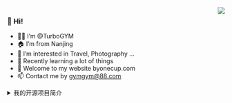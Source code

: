 <img align='right' src="https://github-readme-stats.vercel.app/api?username=turbogym&show_icons=true&bg_color=30,e0c3fc,8ec5fc&title_color=fff&text_color=fff&icon_color=fff">

### 👋 Hi!
- 🧑‍💻 I’m @TurboGYM
- 🏠 I’m from Nanjing
- 👀 I’m interested in Travel, Photography ...
- 🌱 Recently learning a lot of things
- 🚀 Welcome to my website byonecup.com
- 📫 Contact me by gymgym@88.com

<details>
<summary>我的开源项目简介</summary>
  
1. Java Series
  - [Java_Stu](https://github.com/turbogym/Java_Stu)

</details>

<!---
turbogym/turbogym is a ✨ special ✨ repository because its `README.md` (this file) appears on your GitHub profile.
You can click the Preview link to take a look at your changes.
--->
